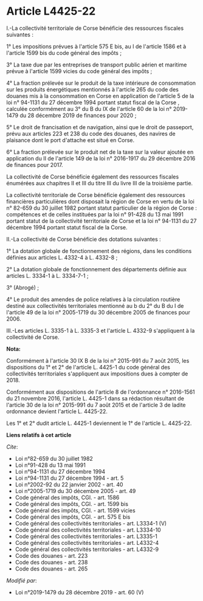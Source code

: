 # Article L4425-22

I.-La collectivité territoriale de Corse bénéficie des ressources fiscales suivantes :

1° Les impositions prévues à l'article 575 E bis, au I de l'article 1586 et à l'article 1599 bis du code général des impôts ;

3° La taxe due par les entreprises de transport public aérien et maritime prévue à l'article 1599 vicies du code général des
impôts ;

4° La fraction prélevée sur le produit de la taxe intérieure de consommation sur les produits énergétiques mentionnés à
l'article 265 du code des douanes mis à la consommation en Corse en application de l'article 5 de la loi n° 94-1131 du 27
décembre 1994 portant statut fiscal de la Corse , calculée conformément au 3° du B du IX de l'article 60 de la loi n°
2019-1479 du 28 décembre 2019 de finances pour 2020 ;

5° Le droit de francisation et de navigation, ainsi que le droit de passeport, prévu aux articles 223 et 238 du code des
douanes, des navires de plaisance dont le port d'attache est situé en Corse.

6° La fraction prélevée sur le produit net de la taxe sur la valeur ajoutée en application du II de l'article 149 de la loi
n° 2016-1917 du 29 décembre 2016 de finances pour 2017.

La collectivité de Corse bénéficie également des ressources fiscales énumérées aux chapitres II et III du titre III du livre
III de la troisième partie.

La collectivité territoriale de Corse bénéficie également des ressources financières particulières dont disposait la région
de Corse en vertu de la loi n° 82-659 du 30 juillet 1982 portant statut particulier de la région de Corse : compétences et de
celles instituées par la loi n° 91-428 du 13 mai 1991 portant statut de la collectivité territoriale de Corse et la loi n°
94-1131 du 27 décembre 1994 portant statut fiscal de la Corse.

II.-La collectivité de Corse bénéficie des dotations suivantes :

1° La dotation globale de fonctionnement des régions, dans les conditions définies aux articles L. 4332-4 à L. 4332-8 ;

2° La dotation globale de fonctionnement des départements définie aux articles L. 3334-1 à L. 3334-7-1 ;

3° (Abrogé) ;

4° Le produit des amendes de police relatives à la circulation routière destiné aux collectivités territoriales mentionné au
b du 2° du B du I de l'article 49 de la loi n° 2005-1719 du 30 décembre 2005 de finances pour 2006.

III.-Les articles L. 3335-1 à L. 3335-3 et l'article L. 4332-9 s'appliquent à la collectivité de Corse.

**Nota:**

Conformément à l'article 30 IX B de la loi n° 2015-991 du 7 août 2015, les dispositions du 1° et 2° de l'article L. 4425-1 du
code général des collectivités territoriales s'appliquent aux impositions dues à compter de 2018. 

Conformément aux dispositions de l'article 8 de l'ordonnance n° 2016-1561 du 21 novembre 2016, l'article L. 4425-1 dans sa
rédaction résultant de l'article 30 de la loi n° 2015-991 du 7 août 2015 et de l'article 3 de ladite ordonnance devient
l'article L. 4425-22.

Les 1° et 2° dudit article L. 4425-1 deviennent le 1° de l'article L. 4425-22.

**Liens relatifs à cet article**

_Cite_:

  - Loi n°82-659 du 30 juillet 1982
  - Loi n°91-428 du 13 mai 1991
  - Loi n°94-1131 du 27 décembre 1994
  - Loi n°94-1131 du 27 décembre 1994 - art. 5
  - Loi n°2002-92 du 22 janvier 2002 - art. 40
  - Loi n°2005-1719 du 30 décembre 2005 - art. 49
  - Code général des impôts, CGI. - art. 1586
  - Code général des impôts, CGI. - art. 1599 bis
  - Code général des impôts, CGI. - art. 1599 vicies
  - Code général des impôts, CGI. - art. 575 E bis
  - Code général des collectivités territoriales - art. L3334-1 (V)
  - Code général des collectivités territoriales - art. L3334-10
  - Code général des collectivités territoriales - art. L3335-1
  - Code général des collectivités territoriales - art. L4332-4
  - Code général des collectivités territoriales - art. L4332-9
  - Code des douanes - art. 223
  - Code des douanes - art. 238
  - Code des douanes - art. 265

_Modifié par_:

  - Loi n°2019-1479 du 28 décembre 2019 - art. 60 (V)
